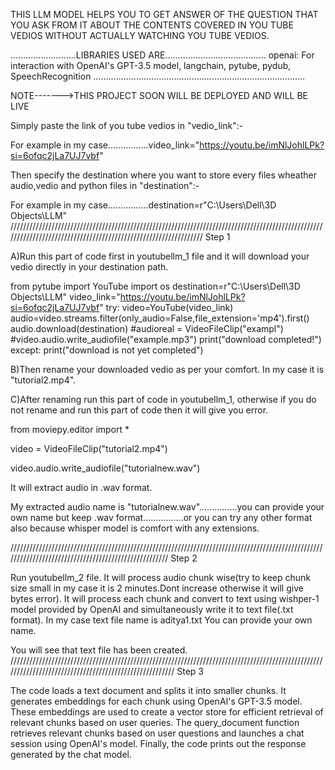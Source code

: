THIS LLM MODEL HELPS YOU TO GET ANSWER OF THE QUESTION THAT YOU ASK FROM IT ABOUT THE CONTENTS COVERED IN YOU TUBE VEDIOS WITHOUT ACTUALLY WATCHING YOU TUBE VEDIOS.



..........................LIBRARIES USED ARE........................................
openai: For interaction with OpenAI's GPT-3.5 model,
langchain,
pytube,
pydub,
SpeechRecognition
....................................................................................



NOTE------->THIS PROJECT SOON WILL BE DEPLOYED AND WILL BE LIVE




Simply paste the link of you tube vedios in "vedio_link":-

For example in my case................video_link="https://youtu.be/imNlJohlLPk?si=6ofqc2jLa7UJ7vbf"

Then specify the destination where you want to store every files wheather audio,vedio and python files in "destination":-

For example in my case................destination=r"C:\Users\Dell\3D Objects\LLM"
////////////////////////////////////////////////////////////////////////////////////////////////////////////////////////////////////////////////////////////////
Step 1

A)Run this part of code first in youtubellm_1 file and it will download your vedio directly in your destination path.

from pytube import YouTube
import os
destination=r"C:\Users\Dell\3D Objects\LLM"
video_link="https://youtu.be/imNlJohlLPk?si=6ofqc2jLa7UJ7vbf"
try:
    video=YouTube(video_link)
    audio=video.streams.filter(only_audio=False,file_extension='mp4').first()
    audio.download(destination)
    #audioreal = VideoFileClip("exampl")
    #video.audio.write_audiofile("example.mp3")
    print("download completed!")
except:
    print("download is not yet completed")





B)Then rename your downloaded vedio as per your comfort. In my case it is "tutorial2.mp4".



C)After renaming run this part of code in youtubellm_1, otherwise if you do not rename and run this part of code then it will give you error.

from moviepy.editor import *


video = VideoFileClip("tutorial2.mp4")

video.audio.write_audiofile("tutorialnew.wav")




It will extract audio in .wav format.

My extracted audio name is "tutorialnew.wav"...............you can provide your own name but keep .wav format................or you can try any other format
also because whisper model is comfort with any extensions.





/////////////////////////////////////////////////////////////////////////////////////////////////////////////////////////////////////////////////////
Step 2



Run youtubellm_2 file. It will process audio chunk wise(try to keep chunk size small in my case it is 2 minutes.Dont increase otherwise it will give bytes error).
It will process each chunk and convert to text using wishper-1 model provided by OpenAI and simultaneously write it to text file(.txt format). In my case text file name is aditya1.txt
You can provide your own name.

You will see that text file has been created.
///////////////////////////////////////////////////////////////////////////////////////////////////////////////////////////////////////////////////////
Step 3


The code loads a text document and splits it into smaller chunks.
It generates embeddings for each chunk using OpenAI's GPT-3.5 model.
These embeddings are used to create a vector store for efficient retrieval of relevant chunks based on user queries.
The query_document function retrieves relevant chunks based on user questions and launches a chat session using OpenAI's model.
Finally, the code prints out the response generated by the chat model.


